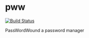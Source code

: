 pww
========

[![Build Status](https://travis-ci.org/meganehouser/pww.svg)](https://travis-ci.org/meganehouser/pww)

PassWordWound
a password manager
